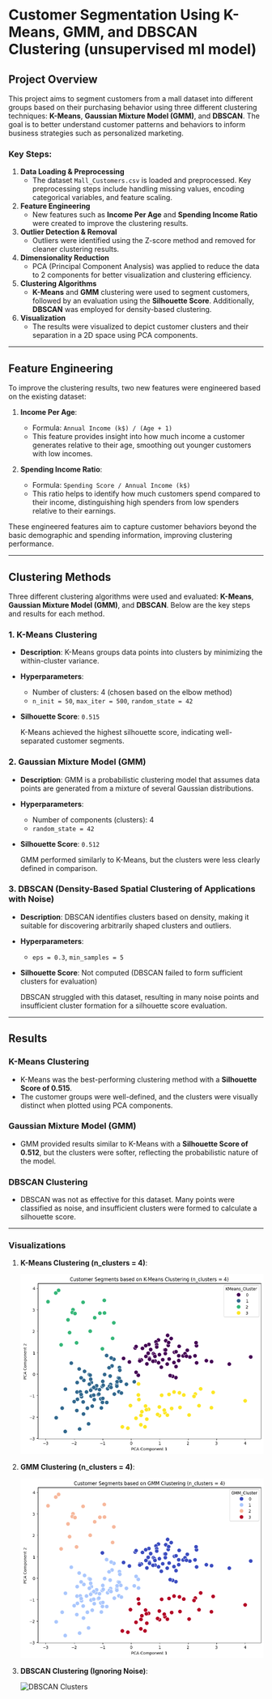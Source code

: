 # Customer Segmentation Using K-Means, GMM, and DBSCAN Clustering (unsupervised ml model)

## Project Overview
This project aims to segment customers from a mall dataset into different groups based on their purchasing behavior using three different clustering techniques: **K-Means**, **Gaussian Mixture Model (GMM)**, and **DBSCAN**. The goal is to better understand customer patterns and behaviors to inform business strategies such as personalized marketing.

### Key Steps:
1. **Data Loading & Preprocessing**
   - The dataset `Mall_Customers.csv` is loaded and preprocessed. Key preprocessing steps include handling missing values, encoding categorical variables, and feature scaling.
2. **Feature Engineering**
   - New features such as **Income Per Age** and **Spending Income Ratio** were created to improve the clustering results.
3. **Outlier Detection & Removal**
   - Outliers were identified using the Z-score method and removed for cleaner clustering results.
4. **Dimensionality Reduction**
   - PCA (Principal Component Analysis) was applied to reduce the data to 2 components for better visualization and clustering efficiency.
5. **Clustering Algorithms**
   - **K-Means** and **GMM** clustering were used to segment customers, followed by an evaluation using the **Silhouette Score**. Additionally, **DBSCAN** was employed for density-based clustering.
6. **Visualization**
   - The results were visualized to depict customer clusters and their separation in a 2D space using PCA components.

---

## Feature Engineering

To improve the clustering results, two new features were engineered based on the existing dataset:

1. **Income Per Age**:
   - Formula: `Annual Income (k$) / (Age + 1)`
   - This feature provides insight into how much income a customer generates relative to their age, smoothing out younger customers with low incomes.

2. **Spending Income Ratio**:
   - Formula: `Spending Score / Annual Income (k$)`
   - This ratio helps to identify how much customers spend compared to their income, distinguishing high spenders from low spenders relative to their earnings.

These engineered features aim to capture customer behaviors beyond the basic demographic and spending information, improving clustering performance.

---

## Clustering Methods

Three different clustering algorithms were used and evaluated: **K-Means**, **Gaussian Mixture Model (GMM)**, and **DBSCAN**. Below are the key steps and results for each method.

### 1. K-Means Clustering
- **Description**: K-Means groups data points into clusters by minimizing the within-cluster variance.
- **Hyperparameters**:
  - Number of clusters: 4 (chosen based on the elbow method)
  - `n_init = 50`, `max_iter = 500`, `random_state = 42`
- **Silhouette Score**: `0.515`
  
  K-Means achieved the highest silhouette score, indicating well-separated customer segments.

### 2. Gaussian Mixture Model (GMM)
- **Description**: GMM is a probabilistic clustering model that assumes data points are generated from a mixture of several Gaussian distributions.
- **Hyperparameters**:
  - Number of components (clusters): 4
  - `random_state = 42`
- **Silhouette Score**: `0.512`
  
  GMM performed similarly to K-Means, but the clusters were less clearly defined in comparison.

### 3. DBSCAN (Density-Based Spatial Clustering of Applications with Noise)
- **Description**: DBSCAN identifies clusters based on density, making it suitable for discovering arbitrarily shaped clusters and outliers.
- **Hyperparameters**:
  - `eps = 0.3`, `min_samples = 5`
- **Silhouette Score**: Not computed (DBSCAN failed to form sufficient clusters for evaluation)
  
  DBSCAN struggled with this dataset, resulting in many noise points and insufficient cluster formation for a silhouette score evaluation.

---

## Results

### K-Means Clustering
- K-Means was the best-performing clustering method with a **Silhouette Score of 0.515**.
- The customer groups were well-defined, and the clusters were visually distinct when plotted using PCA components.
  
### Gaussian Mixture Model (GMM)
- GMM provided results similar to K-Means with a **Silhouette Score of 0.512**, but the clusters were softer, reflecting the probabilistic nature of the model.
  
### DBSCAN Clustering
- DBSCAN was not as effective for this dataset. Many points were classified as noise, and insufficient clusters were formed to calculate a silhouette score.

---

### Visualizations

1. **K-Means Clustering (n_clusters = 4)**:
   
   ![K-Means Clusters](images/kmeans_clusters.png)

2. **GMM Clustering (n_clusters = 4)**:
   
   ![GMM Clusters](images/gmm_clusters.png)

3. **DBSCAN Clustering (Ignoring Noise)**:
   
   ![DBSCAN Clusters](images/dbscan_clusters.png)


